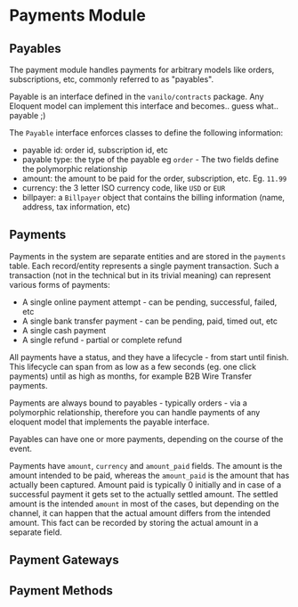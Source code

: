 # Payments Module

## Payables

The payment module handles payments for arbitrary models like orders, subscriptions, etc, commonly
referred to as "payables".

Payable is an interface defined in the `vanilo/contracts` package. Any Eloquent model can implement
this interface and becomes.. guess what.. payable ;)

The `Payable` interface enforces classes to define the following information:

- payable id: order id, subscription id, etc
- payable type: the type of the payable eg `order` - The two fields define the polymorphic relationship
- amount: the amount to be paid for the order, subscription, etc. Eg. `11.99`
- currency: the 3 letter ISO currency code, like `USD` or `EUR`
- billpayer: a `Billpayer` object that contains the billing information (name, address, tax information, etc)

## Payments

Payments in the system are separate entities and are stored in the `payments` table.
Each record/entity represents a single payment transaction. Such a transaction (not in the technical
but in its trivial meaning) can represent various forms of payments:

- A single online payment attempt - can be pending, successful, failed, etc
- A single bank transfer payment - can be pending, paid, timed out, etc
- A single cash payment
- A single refund - partial or complete refund

All payments have a status, and they have a lifecycle - from start until finish.
This lifecycle can span from as low as a few seconds (eg. one click payments) until as high as
months, for example B2B Wire Transfer payments.

Payments are always bound to payables - typically orders - via a polymorphic relationship, therefore
you can handle payments of any eloquent model that implements the payable interface.

Payables can have one or more payments, depending on the course of the event.

Payments have `amount`, `currency` and `amount_paid` fields. The amount is the amount intended to
be paid, whereas the `amount_paid` is the amount that has actually been captured. Amount paid is
typically 0 initially and in case of a successful payment it gets set to the actually settled amount.
The settled amount is the intended `amount` in most of the cases, but depending on the channel, it
can happen that the actual amount differs from the intended amount. This fact can be recorded by
storing the actual amount in a separate field.

## Payment Gateways

## Payment Methods
